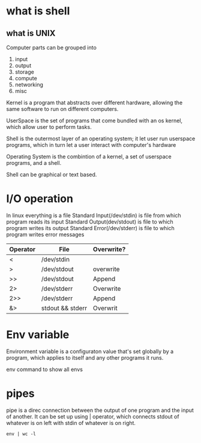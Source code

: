 # what is shell

## what is UNIX
Computer parts can be grouped into 
1. input
2. output
3. storage
4. compute
5. networking
6. misc


Kernel is a program that abstracts over different hardware, allowing the same software to run on different computers.

UserSpace is the set of programs that come bundled with an os kernel, which allow user to perform tasks.

Shell is the outermost layer of an operating system; it let user run userspace programs, which in turn let a user interact with computer's hardware

Operating System is the combintion of a kernel, a set of userspace programs, and a shell.

Shell can be graphical or text based.

# I/O operation

In linux everything is a file
Standard Input(/dev/stdin) is file from which program reads its input
Standard Output(dev/stdout) is file to which program writes its output
Standard Error(/dev/stderr) is file to which program writes error messages

| Operator | File             | Overwrite? |
| -------- | ---------------- | ---------- |
| <        | /dev/stdin       |            |
| >        | /dev/stdout      | overwrite  |
| >>       | /dev/stdout      | Append     |
| 2>       | /dev/stderr      | Overwrite  |
| 2>>      | /dev/stderr      | Append     |
| &>       | stdout && stderr | Overwrit |

# Env variable
Environment variable is a configuraton value that's set globally by a program, which applies to itself and any other programs it runs.

env command to show all envs

# pipes
pipe is a direc connection between the output of one program and the input of another. It can be set up using | operator, which connects stdout of whatever is on left with stdin of whatever is on right.

```
env | wc -l 
```